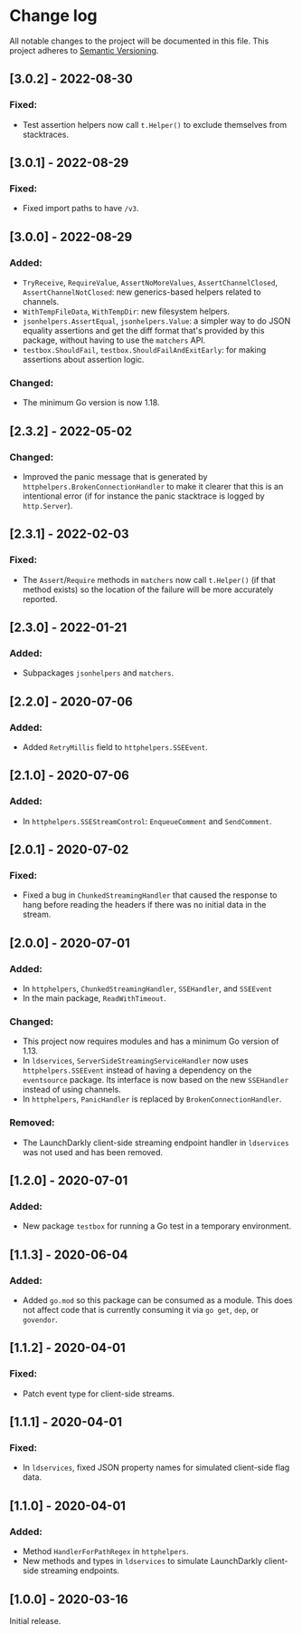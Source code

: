 # Change log

All notable changes to the project will be documented in this file. This project adheres to [Semantic Versioning](http://semver.org).

## [3.0.2] - 2022-08-30
### Fixed:
- Test assertion helpers now call `t.Helper()` to exclude themselves from stacktraces.

## [3.0.1] - 2022-08-29
### Fixed:
- Fixed import paths to have `/v3`.

## [3.0.0] - 2022-08-29
### Added:
- `TryReceive`, `RequireValue`, `AssertNoMoreValues`, `AssertChannelClosed`, `AssertChannelNotClosed`: new generics-based helpers related to channels.
- `WithTempFileData`, `WithTempDir`: new filesystem helpers.
- `jsonhelpers.AssertEqual`, `jsonhelpers.Value`: a simpler way to do JSON equality assertions and get the diff format that's provided by this package, without having to use the `matchers` API.
- `testbox.ShouldFail`, `testbox.ShouldFailAndExitEarly`: for making assertions about assertion logic.

### Changed:
- The minimum Go version is now 1.18.

## [2.3.2] - 2022-05-02
### Changed:
- Improved the panic message that is generated by `httphelpers.BrokenConnectionHandler` to make it clearer that this is an intentional error (if for instance the panic stacktrace is logged by `http.Server`).

## [2.3.1] - 2022-02-03
### Fixed:
- The `Assert`/`Require` methods in `matchers` now call `t.Helper()` (if that method exists) so the location of the failure will be more accurately reported.

## [2.3.0] - 2022-01-21
### Added:
- Subpackages `jsonhelpers` and `matchers`.

## [2.2.0] - 2020-07-06
### Added:
- Added `RetryMillis` field to `httphelpers.SSEEvent`.

## [2.1.0] - 2020-07-06
### Added:
- In `httphelpers.SSEStreamControl`: `EnqueueComment` and `SendComment`.

## [2.0.1] - 2020-07-02
### Fixed:
- Fixed a bug in `ChunkedStreamingHandler` that caused the response to hang before reading the headers if there was no initial data in the stream.

## [2.0.0] - 2020-07-01
### Added:
- In `httphelpers`, `ChunkedStreamingHandler`, `SSEHandler`, and `SSEEvent`
- In the main package, `ReadWithTimeout`.

### Changed:
- This project now requires modules and has a minimum Go version of 1.13.
- In `ldservices`, `ServerSideStreamingServiceHandler` now uses `httphelpers.SSEEvent` instead of having a dependency on the `eventsource` package. Its interface is now based on the new `SSEHandler` instead of using channels.
- In `httphelpers`, `PanicHandler` is replaced by `BrokenConnectionHandler`.

### Removed:
- The LaunchDarkly client-side streaming endpoint handler in `ldservices` was not used and has been removed.


## [1.2.0] - 2020-07-01
### Added:
- New package `testbox` for running a Go test in a temporary environment.

## [1.1.3] - 2020-06-04
### Added:
- Added `go.mod` so this package can be consumed as a module. This does not affect code that is currently consuming it via `go get`, `dep`, or `govendor`.

## [1.1.2] - 2020-04-01
### Fixed:
- Patch event type for client-side streams.

## [1.1.1] - 2020-04-01
### Fixed:
- In `ldservices`, fixed JSON property names for simulated client-side flag data.

## [1.1.0] - 2020-04-01
### Added:
- Method `HandlerForPathRegex` in `httphelpers`.
- New methods and types in `ldservices` to simulate LaunchDarkly client-side streaming endpoints.

## [1.0.0] - 2020-03-16
Initial release.
